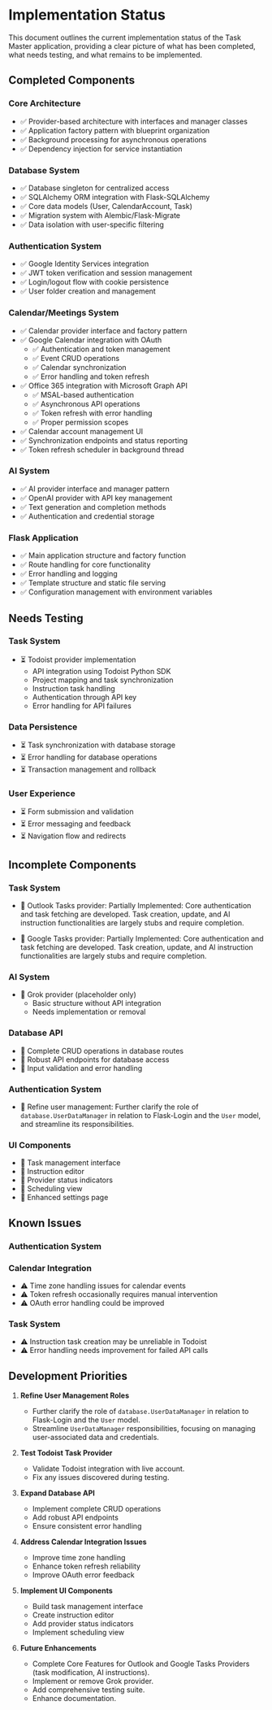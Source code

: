 # Implementation Status

This document outlines the current implementation status of the Task Master application, providing a clear picture of what has been completed, what needs testing, and what remains to be implemented.

## Completed Components

### Core Architecture
- ✅ Provider-based architecture with interfaces and manager classes
- ✅ Application factory pattern with blueprint organization
- ✅ Background processing for asynchronous operations
- ✅ Dependency injection for service instantiation

### Database System
- ✅ Database singleton for centralized access
- ✅ SQLAlchemy ORM integration with Flask-SQLAlchemy
- ✅ Core data models (User, CalendarAccount, Task)
- ✅ Migration system with Alembic/Flask-Migrate
- ✅ Data isolation with user-specific filtering

### Authentication System
- ✅ Google Identity Services integration
- ✅ JWT token verification and session management
- ✅ Login/logout flow with cookie persistence
- ✅ User folder creation and management

### Calendar/Meetings System
- ✅ Calendar provider interface and factory pattern
- ✅ Google Calendar integration with OAuth
  - ✅ Authentication and token management
  - ✅ Event CRUD operations
  - ✅ Calendar synchronization
  - ✅ Error handling and token refresh
- ✅ Office 365 integration with Microsoft Graph API
  - ✅ MSAL-based authentication
  - ✅ Asynchronous API operations
  - ✅ Token refresh with error handling
  - ✅ Proper permission scopes
- ✅ Calendar account management UI
- ✅ Synchronization endpoints and status reporting
- ✅ Token refresh scheduler in background thread

### AI System
- ✅ AI provider interface and manager pattern
- ✅ OpenAI provider with API key management
- ✅ Text generation and completion methods
- ✅ Authentication and credential storage

### Flask Application
- ✅ Main application structure and factory function
- ✅ Route handling for core functionality
- ✅ Error handling and logging
- ✅ Template structure and static file serving
- ✅ Configuration management with environment variables

## Needs Testing

### Task System
- ⏳ Todoist provider implementation
  - API integration using Todoist Python SDK
  - Project mapping and task synchronization
  - Instruction task handling
  - Authentication through API key
  - Error handling for API failures

### Data Persistence
- ⏳ Task synchronization with database storage
- ⏳ Error handling for database operations
- ⏳ Transaction management and rollback

### User Experience
- ⏳ Form submission and validation
- ⏳ Error messaging and feedback
- ⏳ Navigation flow and redirects

## Incomplete Components

### Task System
- 🔲 Outlook Tasks provider: Partially Implemented: Core authentication and task fetching are developed. Task creation, update, and AI instruction functionalities are largely stubs and require completion.
  
- 🔲 Google Tasks provider: Partially Implemented: Core authentication and task fetching are developed. Task creation, update, and AI instruction functionalities are largely stubs and require completion.

### AI System
- 🔲 Grok provider (placeholder only)
  - Basic structure without API integration
  - Needs implementation or removal

### Database API
- 🔲 Complete CRUD operations in database routes
- 🔲 Robust API endpoints for database access
- 🔲 Input validation and error handling

### Authentication System
- 🔲 Refine user management: Further clarify the role of `database.UserDataManager` in relation to Flask-Login and the `User` model, and streamline its responsibilities.

### UI Components
- 🔲 Task management interface
- 🔲 Instruction editor
- 🔲 Provider status indicators
- 🔲 Scheduling view
- 🔲 Enhanced settings page

## Known Issues

### Authentication System

### Calendar Integration
- ⚠️ Time zone handling issues for calendar events
- ⚠️ Token refresh occasionally requires manual intervention
- ⚠️ OAuth error handling could be improved

### Task System
- ⚠️ Instruction task creation may be unreliable in Todoist
- ⚠️ Error handling needs improvement for failed API calls

## Development Priorities

1. **Refine User Management Roles**
   - Further clarify the role of `database.UserDataManager` in relation to Flask-Login and the `User` model.
   - Streamline `UserDataManager` responsibilities, focusing on managing user-associated data and credentials.

2. **Test Todoist Task Provider**
   - Validate Todoist integration with live account.
   - Fix any issues discovered during testing.

3. **Expand Database API**
   - Implement complete CRUD operations
   - Add robust API endpoints
   - Ensure consistent error handling

4. **Address Calendar Integration Issues**
   - Improve time zone handling
   - Enhance token refresh reliability
   - Improve OAuth error feedback

5. **Implement UI Components**
   - Build task management interface
   - Create instruction editor
   - Add provider status indicators
   - Implement scheduling view

6. **Future Enhancements**
   - Complete Core Features for Outlook and Google Tasks Providers (task modification, AI instructions).
   - Implement or remove Grok provider.
   - Add comprehensive testing suite.
   - Enhance documentation.